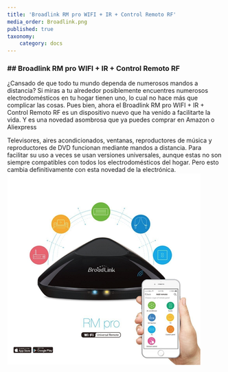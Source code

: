 ```yaml
---
title: 'Broadlink RM pro WIFI + IR + Control Remoto RF'
media_order: Broadlink.png
published: true
taxonomy:
    category: docs
---
```


### ## Broadlink RM pro WIFI + IR + Control Remoto RF ###

¿Cansado de que todo tu mundo dependa de numerosos mandos a distancia? Si miras a tu alrededor posiblemente encuentres numerosos electrodomésticos en tu hogar tienen uno, lo cual no hace más que complicar las cosas. Pues bien, ahora el Broadlink RM pro WIFI + IR + Control Remoto RF es un dispositivo nuevo que ha venido a facilitarte la vida. Y es una novedad asombrosa que ya puedes comprar en Amazon o Aliexpress

Televisores, aires acondicionados, ventanas, reproductores de música y reproductores de DVD funcionan mediante mandos a distancia. Para facilitar su uso a veces se usan versiones universales, aunque estas no son siempre compatibles con todos los electrodomésticos del hogar. Pero esto cambia definitivamente con esta novedad de la electrónica.
![](Broadlink.png)
